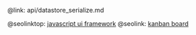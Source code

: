 @link: api/datastore_serialize.md

@seolinktop: [javascript ui framework](https://webix.com)
@seolink: [kanban board](https://webix.com/kanban/)